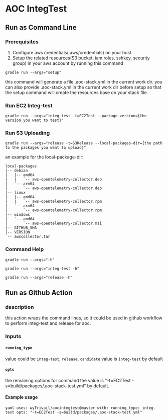 # AOC IntegTest
## Run as Command Line

### Prerequisites

1. Configure aws credentials(.aws/credentials) on your host.
2. Setup the related resources(S3 bucket, iam roles, sshkey, security group) in your aws account by running this command 

``
gradle run --args="setup" 
``

this command will generate a file .aoc-stack.yml in the current work dir. 
you can also provide .aoc-stack.yml in the current work dir before setup so that the setup command will create the resources base on your stack file.

### Run EC2 Integ-test

````
gradle run --args="integ-test -t=EC2Test --package-version={the version you want to test}"
````

### Run S3 Uploading

````
gradle run --args="release -t=S3Release --local-packages-dir={the path to the packages you want to upload}"
````

an example for the local-package-dir:

````
local-packages
|-- debian
|   |-- amd64
|   |   `-- aws-opentelemetry-collector.deb
|   `-- arm64
|       `-- aws-opentelemetry-collector.deb
|-- linux
|   |-- amd64
|   |   `-- aws-opentelemetry-collector.rpm
|   `-- arm64
|       `-- aws-opentelemetry-collector.rpm
|-- windows
|   `-- amd64
|       `-- aws-opentelemetry-collector.msi
|-- GITHUB_SHA
|-- VERSION
`-- awscollector.tar
````

### Command Help

`
gradle run --args="-h"
`

`
gradle run --args="integ-test -h"
`

`
gradle run --args="release -h"
`

## Run as Github Action

### description

this action wraps the command lines, so it could be used in github workflow to perform integ-test and release for aoc.

### Inputs

#### `running_type`

value could be `integ-test`, `release`, `candidate` 
value is `integ-test` by default

#### `opts`

the remaining options for command
the value is "-t=EC2Test -s=build/packages/.aoc-stack-test.yml" by default.

#### Example usage

``yaml
uses: wyTrivail/aocintegtest@master
with:
  running_type: integ-test
  opts: "-t=EC2Test -s=build/packages/.aoc-stack-test.yml"
``